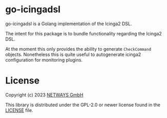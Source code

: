 # go-icingadsl

go-icingadsl is a Golang implementation of the Icinga2 DSL.

The intent for this package is to bundle functionality regarding the Icinga2 DSL.

At the moment this only provides the ability to generate `CheckCommand` objects.
Nonetheless this is quite useful to autogenerate icinga2 configuration for monitoring plugins.

# License

Copyright (c) 2023 [NETWAYS GmbH](mailto:info@netways.de)

This library is distributed under the GPL-2.0 or newer license found in the [LICENSE](./LICENSE)
file.

